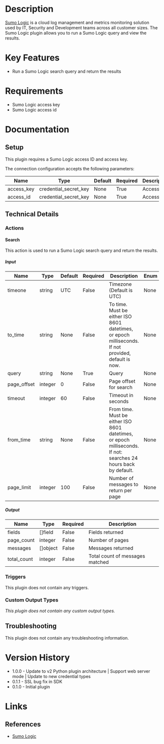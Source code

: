 # Description

[Sumo Logic](https://www.sumologic.com/) is a cloud log management and metrics monitoring solution used by IT, Security and Development teams across all customer sizes.
The Sumo Logic plugin allows you to run a Sumo Logic query and view the results.

# Key Features

* Run a Sumo Logic search query and return the results

# Requirements

* Sumo Logic access key
* Sumo Logic access id

# Documentation

## Setup

This plugin requires a Sumo Logic access ID and access key.

The connection configuration accepts the following parameters:

|Name|Type|Default|Required|Description|Enum|
|----|----|-------|--------|-----------|----|
|access_key|credential_secret_key|None|True|Access key|None|
|access_id|credential_secret_key|None|True|Access ID|None|

## Technical Details

### Actions

#### Search

This action is used to run a Sumo Logic search query and return the results.

##### Input

|Name|Type|Default|Required|Description|Enum|
|----|----|-------|--------|-----------|----|
|timeone|string|UTC|False|Timezone (Default is UTC)|None|
|to_time|string|None|False|To time. Must be either ISO 8601 datetimes, or epoch milliseconds. If not provided, default is now.|None|
|query|string|None|True|Query|None|
|page_offset|integer|0|False|Page offset for search|None|
|timeout|integer|60|False|Timeout in seconds|None|
|from_time|string|None|False|From time. Must be either ISO 8601 datetimes, or epoch milliseconds. If not\: searches 24 hours back by default.|None|
|page_limit|integer|100|False|Number of messages to return per page|None|

##### Output

|Name|Type|Required|Description|
|----|----|--------|-----------|
|fields|[]field|False|Fields returned|
|page_count|integer|False|Number of pages|
|messages|[]object|False|Messages returned|
|total_count|integer|False|Total count of messages matched|

### Triggers

This plugin does not contain any triggers.

### Custom Output Types

_This plugin does not contain any custom output types._

## Troubleshooting

This plugin does not contain any troubleshooting information.

# Version History

* 1.0.0 - Update to v2 Python plugin architecture | Support web server mode | Update to new credential types
* 0.1.1 - SSL bug fix in SDK
* 0.1.0 - Initial plugin

# Links

## References

* [Sumo Logic](https://www.sumologic.com/)

